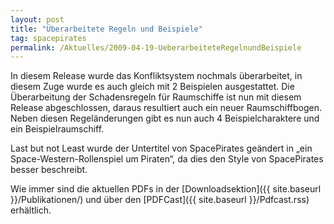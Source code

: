 ```yaml
---
layout: post
title: "Überarbeitete Regeln und Beispiele"
tag: spacepirates
permalink: /Aktuelles/2009-04-19-UeberarbeiteteRegelnundBeispiele
---
```


In diesem Release wurde das Konfliktsystem nochmals überarbeitet, in diesem Zuge wurde es auch gleich mit 2 Beispielen ausgestattet. Die Überarbeitung der Schadensregeln für Raumschiffe ist nun mit diesem Release abgeschlossen, daraus resultiert auch ein neuer Raumschiffbogen. Neben diesen Regeländerungen gibt es nun auch 4 Beispielcharaktere und ein Beispielraumschiff.

Last but not Least wurde der Untertitel von SpacePirates geändert in &bdquo;ein Space-Western-Rollenspiel um Piraten&ldquo;, da dies den Style von SpacePirates besser beschreibt.

Wie immer sind die aktuellen PDFs in der [Downloadsektion]({{ site.baseurl }}/Publikationen/) und über den [PDFCast]({{ site.baseurl }}/Pdfcast.rss) erhältlich.


